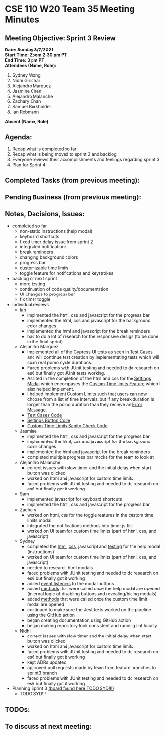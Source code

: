 # CSE 110 W20 Team 35 Meeting Minutes

## Meeting Objective: Sprint 3 Review

**Date: Sunday 3/7/2021**  
**Start Time: Zoom 2:30 pm PT**  
**End Time: 3 pm PT**  
**Attendees (Name, Role):**  
1. Sydney Wong
2. Nidhi Giridhar
3. Alejandro Marquez
4. Jasmine Chen
5. Alejandro Malanche
6. Zachary Chan
7. Samuel Burkholder
8. Ian Rebmann

**Absent (Name, Role)**:  
   
## Agenda: 
   1. Recap what is completed so far
   2. Recap what is being moved to sprint 3 and backlog
   3. Everyone reviews their accomplishments and feelings regarding sprint 3
   4. Plan for Sprint 4

## Completed Tasks (from previous meeting):

## Pending Business (from previous meeting):

## Notes, Decisions, Issues: 
  * completed so far
    * non-static instructions (help modal)
    * keyboard shortcuts
    * fixed timer delay issue from sprint 2
    * integrated notifications
    * break reminders
    * changing background colors
    * progress bar
    * customizable time limits
    * toggle feature for notifications and keystrokes
  * backlog or next sprint
    * more testing
    * continuation of code quality/documentation
    * UI changes to progress bar
    * fix timer toggle
  * individual reviews
    * Ian
      * implmented the html, css and javascript for the progress bar
      * implemented the html, css and javascript for the background color changes
      * implemented the html and javascript for the break reminders
      * had to do a lot of research for the responsive design (to be done in the final sprint)
    * Alejandro Marquez
      * Implemented all of the Cypress UI tests as seen in [Test Cases](sprint-3-images/test-cases.gif) and will continue test creation by implementating tests which will span real pomo cycle durations.
      * Faced problems with JUnit testing and needed to do research on es6 but finally got JUnit tests working.
      * Assited in the completion of the html and css for the [Settings Modal](sprint-3-images/settings-modal.png) which encompases the [Custom Time limits Feature](sprint-3-images/custom-time.png) which I also helped implement.
      * I helped implement Custom Limits such that users can now choose from a list of time intervals, but if any break duration is longer than the pomo duration than they recieve an [Error Message](sprint-3-images/error-message.png).
      * [Test Cases Code](sprint-3-images/cypress-test-cases-code.gif)
      * [Settings Button Code](sprint-3-images/settings-button-code.png)
      * [Custom Time Limits Sanity Check Code](sprint-3-images/custom-time-limits-check-code.png)
    * Jasmine
      * implmented the html, css and javascript for the progress bar
      * implemented the html, css and javascript for the background color changes
      * implemented the html and javascript for the break reminders
      * completed multiple progress bar mocks for the team to look at
    * Alejandro Malanche
      * correct issues with slow timer and the initial delay when start button was clicked
      * worked on html and javascript for custom time limits
      * faced problems with JUnit testing and needed to do research on es6 but finally got it working
    * Sam
      * implemented javascript for keyboard shortcuts
      * implmented the html, css and javascript for the progress bar
    * Zachary
      * worked on html, css for the toggle features in the custom time limits modal
      * integrated the notifications methods into timer.js file
      * worked on UI team for custom time limits (part of html, css, and javascript)
    * Sydney
      * completed the [html](sprint-3-images/help-modal-html.png), [css](sprint-3-images/help-modal-css.png), javascript and [testing](sprint-3-images/help-modal-jest.png) for the help modal (instructions)
      * worked on UI team for custom time limits (part of html, css, and javascript)
      * needed to research html modals
      * faced problems with JUnit testing and needed to do research on es6 but finally got it working
      * added [event listeners](sprint-3-images/html-eventlisteners.png) to the modal buttons
      * added [methods](sprint-3-images/help-modal-functions.png) that were called once the help modal are opened (internal logic of disabling buttons and revealing/hiding modals)
      * added [methods](sprint-3-images/custom-time-limits-reveal-hide.png) that were called once the custom time limit modal are opened
      * continued to make sure the Jest tests worked on the pipeline using the GitHub action
      * began creating documentation using GitHub action
      * began making repository look consistent and running lint locally
    * Nidhi
      * correct issues with slow timer and the initial delay when start button was clicked
      * worked on html and javascript for custom time limits
      * faced problems with JUnit testing and needed to do research on es6 but finally got it working
      * kept ADRs updated
      * approved pull requests made by team from feature branches to sprint3 branch
      * faced problems with JUnit testing and needed to do research on es6 but finally got it working
  * Planning Sprint 3 [(board found here TODO SYD!!!)](https://github.com/nidhigiridhar/cse110-w21-group35/projects/3)
    * TODO SYD!!!

## TODOs: 

## To discuss at next meeting:





  
